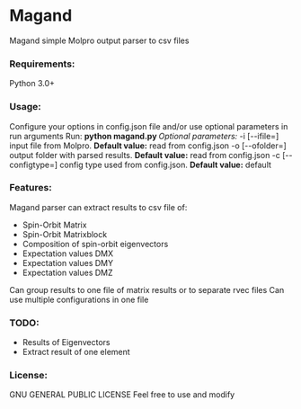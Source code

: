 
# Magand

Magand simple Molpro output parser to csv files

### Requirements:

Python 3.0+

### Usage:

Configure your options in config.json file and/or use optional parameters in run arguments
Run: **python magand.py <optionalParams>**
*Optional parameters:*
-i [--ifile=] input file from Molpro. **Default value:** read from config.json
-o [--ofolder=] output folder with parsed results. **Default value:** read from config.json
-c [--configtype=] config type used from config.json. **Default value:** default

### Features:

Magand parser can extract results to csv file of:
* Spin-Orbit Matrix
* Spin-Orbit Matrixblock
* Composition of spin-orbit eigenvectors
* Expectation values DMX
* Expectation values DMY
* Expectation values DMZ

Can group results to one file of matrix results or to separate rvec files
Can use multiple configurations in one file

### TODO:

* Results of Eigenvectors
* Extract result of one element

### License:

GNU GENERAL PUBLIC LICENSE
Feel free to use and modify
